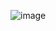 ![image](https://user-images.githubusercontent.com/55679058/228407224-ce7dfb67-8123-400c-90c6-a0c1ccfe56ca.png)
